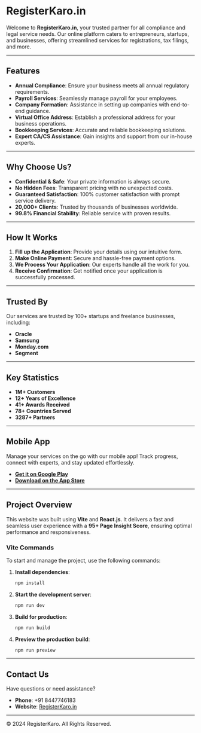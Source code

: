 # RegisterKaro.in

Welcome to **RegisterKaro.in**, your trusted partner for all compliance and legal service needs. Our online platform caters to entrepreneurs, startups, and businesses, offering streamlined services for registrations, tax filings, and more.

---

## Features

- **Annual Compliance**: Ensure your business meets all annual regulatory requirements.
- **Payroll Services**: Seamlessly manage payroll for your employees.
- **Company Formation**: Assistance in setting up companies with end-to-end guidance.
- **Virtual Office Address**: Establish a professional address for your business operations.
- **Bookkeeping Services**: Accurate and reliable bookkeeping solutions.
- **Expert CA/CS Assistance**: Gain insights and support from our in-house experts.

---

## Why Choose Us?

- **Confidential & Safe**: Your private information is always secure.
- **No Hidden Fees**: Transparent pricing with no unexpected costs.
- **Guaranteed Satisfaction**: 100% customer satisfaction with prompt service delivery.
- **20,000+ Clients**: Trusted by thousands of businesses worldwide.
- **99.8% Financial Stability**: Reliable service with proven results.

---

## How It Works

1. **Fill up the Application**: Provide your details using our intuitive form.
2. **Make Online Payment**: Secure and hassle-free payment options.
3. **We Process Your Application**: Our experts handle all the work for you.
4. **Receive Confirmation**: Get notified once your application is successfully processed.

---

## Trusted By

Our services are trusted by 100+ startups and freelance businesses, including:

- **Oracle**
- **Samsung**
- **Monday.com**
- **Segment**

---

## Key Statistics

- **1M+ Customers**
- **12+ Years of Excellence**
- **41+ Awards Received**
- **78+ Countries Served**
- **3287+ Partners**

---

## Mobile App

Manage your services on the go with our mobile app! Track progress, connect with experts, and stay updated effortlessly.

- **[Get it on Google Play](#)**
- **[Download on the App Store](#)**

---

## Project Overview

This website was built using **Vite** and **React.js**. It delivers a fast and seamless user experience with a **95+ Page Insight Score**, ensuring optimal performance and responsiveness.

### Vite Commands

To start and manage the project, use the following commands:

1. **Install dependencies**:
   ```bash
   npm install
   ```

2. **Start the development server**:
   ```bash
   npm run dev
   ```

3. **Build for production**:
   ```bash
   npm run build
   ```

4. **Preview the production build**:
   ```bash
   npm run preview
   ```

---

## Contact Us

Have questions or need assistance? 

- **Phone**: +91 8447746183  
- **Website**: [RegisterKaro.in](https://www.registerkaro.in)

---

© 2024 RegisterKaro. All Rights Reserved.
